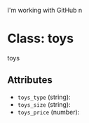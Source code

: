 I'm working with GitHub
n
# Class: toys

toys

## Attributes

- `toys_type` (string): 
- `toys_size` (string): 
- `toys_price` (number):